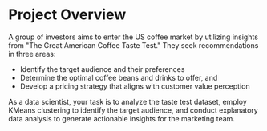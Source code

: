 # Project Overview

A group of investors aims to enter the US coffee market by utilizing insights from "The Great American Coffee Taste Test." They seek recommendations in three areas:

- Identify the target audience and their preferences
- Determine the optimal coffee beans and drinks to offer, and
- Develop a pricing strategy that aligns with customer value perception

As a data scientist, your task is to analyze the taste test dataset, employ KMeans clustering to identify the target audience, and conduct explanatory data analysis to generate actionable insights for the marketing team.
